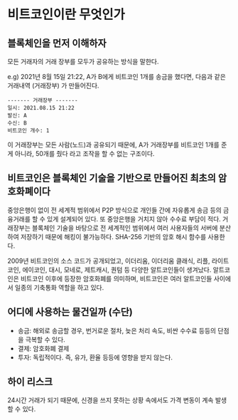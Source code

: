 # 비트코인이란 무엇인가


## 블록체인을 먼저 이해하자
모든 거래자의 거래 장부를 모두가 공유하는 방식을 말한다.

e.g) 2021년 8월 15일 21:22, A가 B에게 비트코인 1개를 송금을 했다면, 다음과 같은 거래내역 (거래장부) 가 만들어진다.

```
------- 거래장부 -------
일시: 2021.08.15 21:22
발신: A
수신: B
비트코인 개수: 1
```

이 거래장부는 모든 사람(노드)과 공유되기 때문에, A가 거래장부를 비트코인 1개를 준게 아니라, 50개를 줬다 라고 조작을 할 수 없는 구조이다.


## 비트코인은 블록체인 기술을 기반으로 만들어진 최초의 암호화폐이다

중앙은행이 없이 전 세계적 범위에서 P2P 방식으로 개인들 간에 자유롭게 송금 등의 금융거래를 할 수 있게 설계되어 있다. 또 중앙은행을 거치지 않아 수수료 부담이 적다. 거래장부는 블록체인 기술을 바탕으로 전 세계적인 범위에서 여러 사용자들의 서버에 분산하여 저장하기 때문에 해킹이 불가능하다. SHA-256 기반의 암호 해시 함수를 사용한다.

2009년 비트코인의 소스 코드가 공개되었고, 이더리움, 이더리움 클래식, 리플, 라이트코인, 에이코인, 대시, 모네로, 제트캐시, 퀀텀 등 다양한 알트코인들이 생겨났다. 알트코인은 비트코인 이후에 등장한 암호화폐를 의미하며, 비트코인은 여러 알트코인들 사이에서 일종의 기축통화 역할을 하고 있다.


## 어디에 사용하는 물건일까 (수단)
- 송금: 해외로 송금할 경우, 번거로운 절차, 늦은 처리 속도, 비싼 수수료 등등의 단점을 극복할 수 있다.
- 결제: 암호화폐 결제
- 투자: 독립적이다. 즉, 유가, 환율 등등에 영향을 받지 않는다.


## 하이 리스크
24시간 거래가 되기 때문에, 신경을 쓰지 못하는 상황 속에서도 가격 변동이 계속 발생할 수 있다.